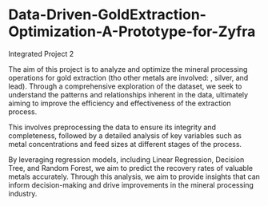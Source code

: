 # Data-Driven-GoldExtraction-Optimization-A-Prototype-for-Zyfra

Integrated Project 2

The aim of this project is to analyze and optimize the mineral processing operations for gold extraction (tho other metals are involved: , silver, and lead). Through a comprehensive exploration of the dataset, we seek to understand the patterns and relationships inherent in the data, ultimately aiming to improve the efficiency and effectiveness of the extraction process.

This involves preprocessing the data to ensure its integrity and completeness, followed by a detailed analysis of key variables such as metal concentrations and feed sizes at different stages of the process.

By leveraging regression models, including Linear Regression, Decision Tree, and Random Forest, we aim to predict the recovery rates of valuable metals accurately. Through this analysis, we aim to provide insights that can inform decision-making and drive improvements in the mineral processing industry.

